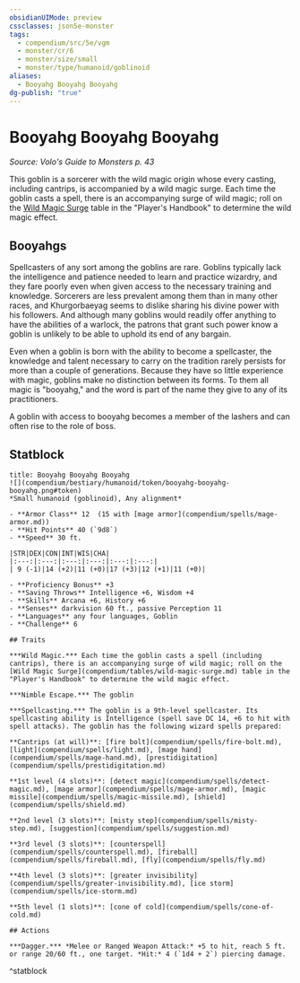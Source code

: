 ```yaml
---
obsidianUIMode: preview
cssclasses: json5e-monster
tags:
  - compendium/src/5e/vgm
  - monster/cr/6
  - monster/size/small
  - monster/type/humanoid/goblinoid
aliases:
  - Booyahg Booyahg Booyahg
dg-publish: "true"
---
```

# Booyahg Booyahg Booyahg
*Source: Volo's Guide to Monsters p. 43*  

This goblin is a sorcerer with the wild magic origin whose every casting, including cantrips, is accompanied by a wild magic surge. Each time the goblin casts a spell, there is an accompanying surge of wild magic; roll on the [Wild Magic Surge](compendium/tables/wild-magic-surge.md) table in the "Player's Handbook" to determine the wild magic effect.

## Booyahgs

Spellcasters of any sort among the goblins are rare. Goblins typically lack the intelligence and patience needed to learn and practice wizardry, and they fare poorly even when given access to the necessary training and knowledge. Sorcerers are less prevalent among them than in many other races, and Khurgorbaeyag seems to dislike sharing his divine power with his followers. And although many goblins would readily offer anything to have the abilities of a warlock, the patrons that grant such power know a goblin is unlikely to be able to uphold its end of any bargain.

Even when a goblin is born with the ability to become a spellcaster, the knowledge and talent necessary to carry on the tradition rarely persists for more than a couple of generations. Because they have so little experience with magic, goblins make no distinction between its forms. To them all magic is "booyahg," and the word is part of the name they give to any of its practitioners.

A goblin with access to booyahg becomes a member of the lashers and can often rise to the role of boss.

## Statblock

```ad-statblock
title: Booyahg Booyahg Booyahg
![](compendium/bestiary/humanoid/token/booyahg-booyahg-booyahg.png#token)
*Small humanoid (goblinoid), Any alignment*

- **Armor Class** 12  (15 with [mage armor](compendium/spells/mage-armor.md))
- **Hit Points** 40 (`9d8`)
- **Speed** 30 ft.

|STR|DEX|CON|INT|WIS|CHA|
|:---:|:---:|:---:|:---:|:---:|:---:|
| 9 (-1)|14 (+2)|11 (+0)|17 (+3)|12 (+1)|11 (+0)|

- **Proficiency Bonus** +3
- **Saving Throws** Intelligence +6, Wisdom +4
- **Skills** Arcana +6, History +6
- **Senses** darkvision 60 ft., passive Perception 11
- **Languages** any four languages, Goblin
- **Challenge** 6

## Traits

***Wild Magic.*** Each time the goblin casts a spell (including cantrips), there is an accompanying surge of wild magic; roll on the [Wild Magic Surge](compendium/tables/wild-magic-surge.md) table in the "Player's Handbook" to determine the wild magic effect.

***Nimble Escape.*** The goblin

***Spellcasting.*** The goblin is a 9th-level spellcaster. Its spellcasting ability is Intelligence (spell save DC 14, +6 to hit with spell attacks). The goblin has the following wizard spells prepared:

**Cantrips (at will)**: [fire bolt](compendium/spells/fire-bolt.md), [light](compendium/spells/light.md), [mage hand](compendium/spells/mage-hand.md), [prestidigitation](compendium/spells/prestidigitation.md)

**1st level (4 slots)**: [detect magic](compendium/spells/detect-magic.md), [mage armor](compendium/spells/mage-armor.md), [magic missile](compendium/spells/magic-missile.md), [shield](compendium/spells/shield.md)

**2nd level (3 slots)**: [misty step](compendium/spells/misty-step.md), [suggestion](compendium/spells/suggestion.md)

**3rd level (3 slots)**: [counterspell](compendium/spells/counterspell.md), [fireball](compendium/spells/fireball.md), [fly](compendium/spells/fly.md)

**4th level (3 slots)**: [greater invisibility](compendium/spells/greater-invisibility.md), [ice storm](compendium/spells/ice-storm.md)

**5th level (1 slots)**: [cone of cold](compendium/spells/cone-of-cold.md)

## Actions

***Dagger.*** *Melee or Ranged Weapon Attack:* +5 to hit, reach 5 ft. or range 20/60 ft., one target. *Hit:* 4 (`1d4 + 2`) piercing damage.
```
^statblock